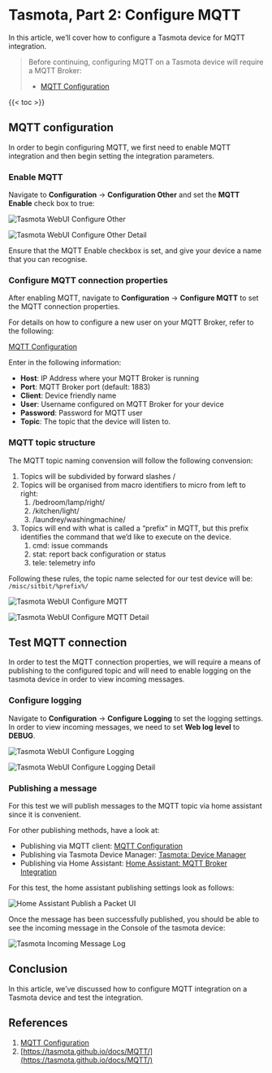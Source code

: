 # Tasmota, Part 2: Configure MQTT

In this article, we’ll cover how to configure a Tasmota device for MQTT integration.

> Before continuing, configuring MQTT on a Tasmota device will require a MQTT Broker:
>
>* [MQTT Configuration](MQTT-Configuration_6946817.html)

{{< toc >}}

## MQTT configuration

In order to begin configuring MQTT, we first need to enable MQTT integration and then begin setting the integration parameters.

### Enable MQTT

Navigate to **Configuration** → **Configuration Other** and set the **MQTT Enable** check box to true:

![Tasmota WebUI Configure Other](./tasmota-2-configure-mqtt-images/11436035.png?width=564)

![Tasmota WebUI Configure Other Detail](./tasmota-2-configure-mqtt-images/11436041.jpeg?width=564)

Ensure that the MQTT Enable checkbox is set, and give your device a name that you can recognise.

### Configure MQTT connection properties

After enabling MQTT, navigate to **Configuration** → **Configure MQTT** to set the MQTT connection properties.

For details on how to configure a new user on your MQTT Broker, refer to the following:

[MQTT Configuration](MQTT-Configuration_6946817.html)

Enter in the following information:

* **Host**: IP Address where your MQTT Broker is running
* **Port**: MQTT Broker port (default: 1883)
* **Client**: Device friendly name
* **User**: Username configured on MQTT Broker for your device
* **Password**: Password for MQTT user
* **Topic**: The topic that the device will listen to.

### MQTT topic structure

The MQTT topic naming convension will follow the following convension:

1. Topics will be subdivided by forward slashes /
2. Topics will be organised from macro identifiers to micro from left to right:
    1. /bedroom/lamp/right/
    2. /kitchen/light/
    3. /laundrey/washingmachine/
3. Topics will end with what is called a “prefix” in MQTT, but this prefix identifies the command that we’d like to execute on the device.
    1. cmd: issue commands
    2. stat: report back configuration or status
    3. tele: telemetry info

Following these rules, the topic name selected for our test device will be: `/misc/sitbit/%prefix%/`

![Tasmota WebUI Configure MQTT](./tasmota-2-configure-mqtt-images/11468810.png?width=564)

![Tasmota WebUI Configure MQTT Detail](./tasmota-2-configure-mqtt-images/11403302.png?width=564)

## Test MQTT connection

In order to test the MQTT connection properties, we will require a means of publishing to the configured topic and will need to enable logging on the tasmota device in order to view incoming messages.

### Configure logging

Navigate to **Configuration** → **Configure Logging** to set the logging settings. In order to view incoming messages, we need to set **Web log level** to **DEBUG**.

![Tasmota WebUI Configure Logging](./tasmota-2-configure-mqtt-images/11534353.png?width=564)

![Tasmota WebUI Configure Logging Detail](./tasmota-2-configure-mqtt-images/11501597.png?width=564)

### Publishing a message

For this test we will publish messages to the MQTT topic via home assistant since it is convenient.

For other publishing methods, have a look at:

* Publishing via MQTT client: [MQTT Configuration](MQTT-Configuration_6946817.html)
* Publishing via Tasmota Device Manager: [Tasmota: Device Manager](11567105.html)
* Publishing via Home Assistant: [Home Assistant: MQTT Broker Integration](11632641.html)

For this test, the home assistant publishing settings look as follows:

![Home Assistant Publish a Packet UI](./tasmota-2-configure-mqtt-images/11599880.png)

Once the message has been successfully published, you should be able to see the incoming message in the Console of the tasmota device:

![Tasmota Incoming Message Log](./tasmota-2-configure-mqtt-images/11534359.png)

## Conclusion

In this article, we’ve discussed how to configure MQTT integration on a Tasmota device and test the integration.

## References

1. [MQTT Configuration](MQTT-Configuration_6946817.html)
2. [https://tasmota.github.io/docs/MQTT/](https://tasmota.github.io/docs/MQTT/)
